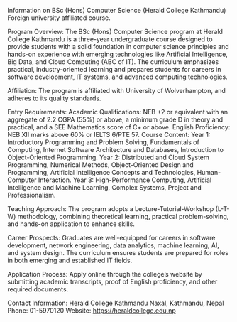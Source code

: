 Information on BSc (Hons) Computer Science (Herald College Kathmandu)
Foreign university affiliated course.

Program Overview: The BSc (Hons) Computer Science program at Herald College Kathmandu is a three-year undergraduate course designed to provide students with a solid foundation in computer science principles and hands-on experience with emerging technologies like Artificial Intelligence, Big Data, and Cloud Computing (ABC of IT). The curriculum emphasizes practical, industry-oriented learning and prepares students for careers in software development, IT systems, and advanced computing technologies.

Affiliation: The program is affiliated with University of Wolverhampton, and adheres to its quality standards.

Entry Requirements:
Academic Qualifications: NEB +2 or equivalent with an aggregate of 2.2 CGPA (55%) or above, a minimum grade D in theory and practical, and a SEE Mathematics score of C+ or above.
English Proficiency: NEB XII marks above 60% or IELTS 6/PTE 57.
Course Content:
Year 1: Introductory Programming and Problem Solving, Fundamentals of Computing, Internet Software Architecture and Databases, Introduction to Object-Oriented Programming.
Year 2: Distributed and Cloud System Programming, Numerical Methods, Object-Oriented Design and Programming, Artificial Intelligence Concepts and Technologies, Human-Computer Interaction.
Year 3: High-Performance Computing, Artificial Intelligence and Machine Learning, Complex Systems, Project and Professionalism.

Teaching Approach: The program adopts a Lecture-Tutorial-Workshop (L-T-W) methodology, combining theoretical learning, practical problem-solving, and hands-on application to enhance skills.

Career Prospects: Graduates are well-equipped for careers in software development, network engineering, data analytics, machine learning, AI, and system design. The curriculum ensures students are prepared for roles in both emerging and established IT fields.

Application Process: Apply online through the college’s website by submitting academic transcripts, proof of English proficiency, and other required documents.

Contact Information:
Herald College Kathmandu
Naxal, Kathmandu, Nepal
Phone: 01-5970120
Website: https://heraldcollege.edu.np
